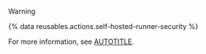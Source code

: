 > [!WARNING]
> {% data reusables.actions.self-hosted-runner-security %}
>
> For more information, see [AUTOTITLE](/actions/hosting-your-own-runners/managing-self-hosted-runners/about-self-hosted-runners#self-hosted-runner-security-with-public-repositories).
